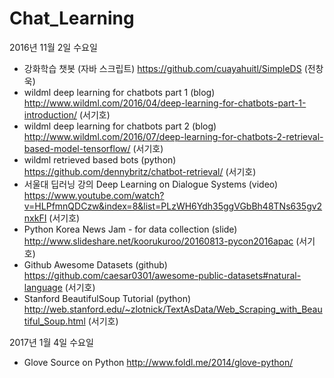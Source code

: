 # Chat_Learning
2016년 11월 2일 수요일
  - 강화학습 챗봇 (자바 스크립트) https://github.com/cuayahuitl/SimpleDS (전창욱)
  - wildml deep learning for chatbots part 1 (blog) http://www.wildml.com/2016/04/deep-learning-for-chatbots-part-1-introduction/ (서기호)
  - wildml deep learning for chatbots part 2 (blog) http://www.wildml.com/2016/07/deep-learning-for-chatbots-2-retrieval-based-model-tensorflow/ (서기호)
  - wildml retrieved based bots (python) https://github.com/dennybritz/chatbot-retrieval/ (서기호)
  - 서울대 딥러닝 강의 Deep Learning on Dialogue Systems (video) https://www.youtube.com/watch?v=HLPfmnQDCzw&index=8&list=PLzWH6Ydh35ggVGbBh48TNs635gv2nxkFI (서기호)
  - Python Korea News Jam - for data collection (slide) http://www.slideshare.net/koorukuroo/20160813-pycon2016apac (서기호)
  - Github Awesome Datasets (github) https://github.com/caesar0301/awesome-public-datasets#natural-language (서기호)
  - Stanford BeautifulSoup Tutorial (python) http://web.stanford.edu/~zlotnick/TextAsData/Web_Scraping_with_Beautiful_Soup.html (서기호)
  
  
2017년 1월 4일 수요일
  - Glove Source on Python http://www.foldl.me/2014/glove-python/

